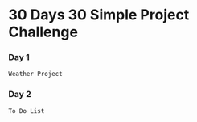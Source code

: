 # 30 Days 30 Simple Project Challenge

### Day 1
```
Weather Project
```

### Day 2
```
To Do List
```

